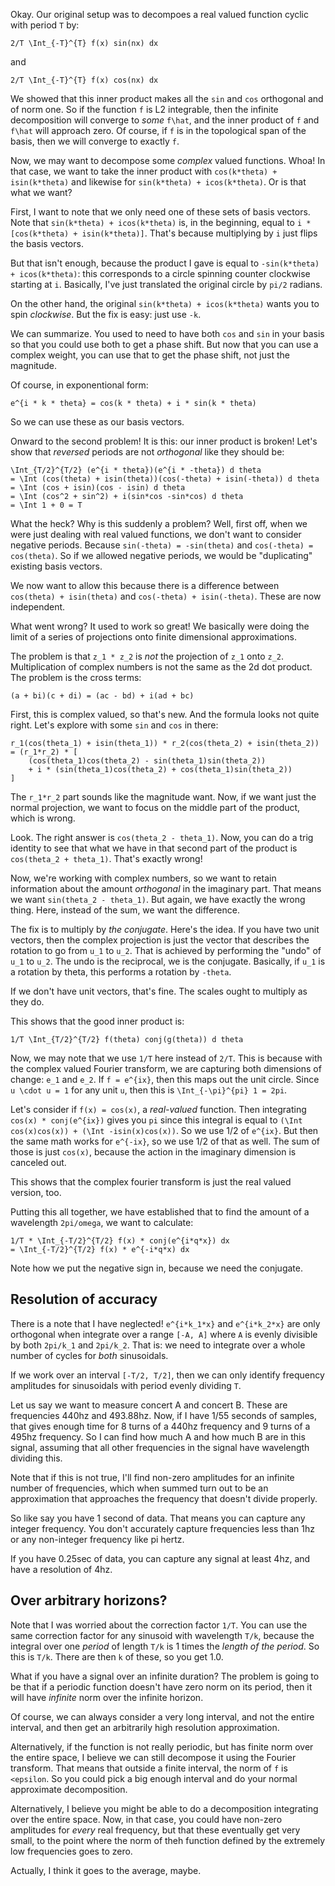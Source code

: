 Okay. Our original setup was to decompoes a real valued function
cyclic with period `T` by:

    2/T \Int_{-T}^{T} f(x) sin(nx) dx

and

    2/T \Int_{-T}^{T} f(x) cos(nx) dx

We showed that this inner product makes all the `sin` and `cos`
orthogonal and of norm one. So if the function `f` is L2 integrable,
then the infinite decomposition will converge to *some* `f\hat`, and
the inner product of `f` and `f\hat` will approach zero. Of course, if
`f` is in the topological span of the basis, then we will converge to
exactly `f`.

Now, we may want to decompose some *complex* valued functions. Whoa!
In that case, we want to take the inner product with `cos(k*theta) +
isin(k*theta)` and likewise for `sin(k*theta) + icos(k*theta)`. Or is
that what we want?

First, I want to note that we only need one of these sets of basis
vectors. Note that `sin(k*theta) + icos(k*theta)` is, in the
beginning, equal to `i * [cos(k*theta) + isin(k*theta)]`. That's
because multiplying by `i` just flips the basis vectors.

But that isn't enough, because the product I gave is equal to
`-sin(k*theta) + icos(k*theta)`: this corresponds to a circle spinning
counter clockwise starting at `i`. Basically, I've just translated the
original circle by `pi/2` radians.

On the other hand, the original `sin(k*theta) + icos(k*theta)` wants
you to spin *clockwise*. But the fix is easy: just use `-k`.

We can summarize. You used to need to have both `cos` and `sin` in
your basis so that you could use both to get a phase shift. But now
that you can use a complex weight, you can use that to get the phase
shift, not just the magnitude.

Of course, in exponentional form:

    e^{i * k * theta} = cos(k * theta) + i * sin(k * theta)

So we can use these as our basis vectors.

Onward to the second problem! It is this: our inner product is broken!
Let's show that *reversed* periods are not *orthogonal* like they
should be:

    \Int_{T/2}^{T/2} (e^{i * theta})(e^{i * -theta}) d theta
    = \Int (cos(theta) + isin(theta))(cos(-theta) + isin(-theta)) d theta
    = \Int (cos + isin)(cos - isin) d theta
    = \Int (cos^2 + sin^2) + i(sin*cos -sin*cos) d theta
    = \Int 1 + 0 = T

What the heck? Why is this suddenly a problem? Well, first off, when
we were just dealing with real valued functions, we don't want to
consider negative periods. Because `sin(-theta) = -sin(theta)` and
`cos(-theta) = cos(theta)`. So if we allowed negative periods, we
would be "duplicating" existing basis vectors.

We now want to allow this because there is a difference between
`cos(theta) + isin(theta)` and `cos(-theta) + isin(-theta)`. These are
now independent.

What went wrong? It used to work so great! We basically were doing the
limit of a series of projections onto finite dimensional
approximations.

The problem is that `z_1 * z_2` is *not* the projection of `z_1` onto
`z_2`. Multiplication of complex numbers is not the same as the 2d dot
product. The problem is the cross terms:

    (a + bi)(c + di) = (ac - bd) + i(ad + bc)

First, this is complex valued, so that's new. And the formula looks
not quite right. Let's explore with some `sin` and `cos` in there:

    r_1(cos(theta_1) + isin(theta_1)) * r_2(cos(theta_2) + isin(theta_2))
    = (r_1*r_2) * [
        (cos(theta_1)cos(theta_2) - sin(theta_1)sin(theta_2))
        + i * (sin(theta_1)cos(theta_2) + cos(theta_1)sin(theta_2))
    ]

The `r_1*r_2` part sounds like the magnitude want. Now, if we want
just the normal projection, we want to focus on the middle part of the
product, which is wrong.

Look. The right answer is `cos(theta_2 - theta_1)`. Now, you can do a
trig identity to see that what we have in that second part of the
product is `cos(theta_2 + theta_1)`. That's exactly wrong!

Now, we're working with complex numbers, so we want to retain
information about the amount *orthogonal* in the imaginary part. That
means we want `sin(theta_2 - theta_1)`. But again, we have exactly the
wrong thing. Here, instead of the sum, we want the difference.

The fix is to multiply by *the conjugate*. Here's the idea. If you
have two unit vectors, then the complex projection is just the vector
that describes the rotation to go from `u_1` to `u_2`. That is
achieved by performing the "undo" of `u_1` to `u_2`. The undo is the
reciprocal, we is the conjugate. Basically, if `u_1` is a rotation by
theta, this performs a rotation by `-theta`.

If we don't have unit vectors, that's fine. The scales ought to
multiply as they do.

This shows that the good inner product is:

    1/T \Int_{T/2}^{T/2} f(theta) conj(g(theta)) d theta

Now, we may note that we use `1/T` here instead of `2/T`. This is
because with the complex valued Fourier transform, we are capturing
both dimensions of change: `e_1` and `e_2`. If `f = e^{ix}`, then this
maps out the unit circle. Since `u \cdot u = 1` for any unit `u`, then
this is `\Int_{-\pi}^{pi} 1 = 2pi`.

Let's consider if `f(x) = cos(x)`, a *real-valued* function. Then
integrating `cos(x) * conj(e^{ix})` gives you `pi` since this integral
is equal to `(\Int cos(x)cos(x)) + (\Int -isin(x)cos(x))`. So we use
1/2 of `e^{ix}`. But then the same math works for `e^{-ix}`, so we use
1/2 of that as well. The sum of those is just `cos(x)`, because the
action in the imaginary dimension is canceled out.

This shows that the complex fourier transform is just the real valued
version, too.

Putting this all together, we have established that to find the amount
of a wavelength `2pi/omega`, we want to calculate:

    1/T * \Int_{-T/2}^{T/2} f(x) * conj(e^{i*q*x}) dx
    = \Int_{-T/2}^{T/2} f(x) * e^{-i*q*x) dx

Note how we put the negative sign in, because we need the conjugate.

## Resolution of accuracy

There is a note that I have neglected! `e^{i*k_1*x}` and `e^{i*k_2*x}`
are only orthogonal when integrate over a range `[-A, A]` where `A` is
evenly divisible by both `2pi/k_1` and `2pi/k_2`. That is: we need to
integrate over a whole number of cycles for *both* sinusoidals.

If we work over an interval `[-T/2, T/2]`, then we can only identify
frequency amplitudes for sinusoidals with period evenly dividing
`T`.

Let us say we want to measure concert A and concert B. These are
frequencies 440hz and 493.88hz. Now, if I have 1/55 seconds of
samples, that gives enough time for 8 turns of a 440hz frequency and 9
turns of a 495hz frequency. So I can find how much A and how much B
are in this signal, assuming that all other frequencies in the signal
have wavelength dividing this.

Note that if this is not true, I'll find non-zero amplitudes for an
infinite number of frequencies, which when summed turn out to be an
approximation that approaches the frequency that doesn't divide
properly.

So like say you have 1 second of data. That means you can capture any
integer frequency. You don't accurately capture frequencies less than
1hz or any non-integer frequency like pi hertz.

If you have 0.25sec of data, you can capture any signal at least 4hz,
and have a resolution of 4hz.

## Over arbitrary horizons?

Note that I was worried about the correction factor `1/T`. You can use
the same correction factor for any sinusoid with wavelength `T/k`,
because the integral over one *period* of length `T/k` is 1 times the
*length of the period*. So this is `T/k`. There are then `k` of these,
so you get 1.0.

What if you have a signal over an infinite duration? The problem is
going to be that if a periodic function doesn't have zero norm on its
period, then it will have *infinite* norm over the infinite horizon.

Of course, we can always consider a very long interval, and not the
entire interval, and then get an arbitrarily high resolution
approximation.

Alternatively, if the function is not really periodic, but has finite
norm over the entire space, I believe we can still decompose it using
the Fourier transform. That means that outside a finite interval, the
norm of `f` is `<epsilon`. So you could pick a big enough interval and
do your normal approximate decomposition.

Alternatively, I believe you might be able to do a decomposition
integrating over the entire space. Now, in that case, you could have
non-zero amplitudes for *every* real frequency, but that these
eventually get very small, to the point where the norm of theh
function defined by the extremely low frequencies goes to zero.

Actually, I think it goes to the average, maybe.
